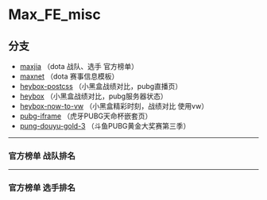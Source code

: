 # Max_FE_misc

## 分支

* [maxjia](https://github.com/HHHJiro/MAX_FE_misc/tree/maxjia) （dota 战队、选手 官方榜单）
* [maxnet](https://github.com/HHHJiro/MAX_FE_misc/tree/maxnet) （dota 赛事信息模板）
* [heybox-postcss](https://github.com/HHHJiro/MAX_FE_misc/tree/heybox-postcss) （小黑盒战绩对比，pubg直播页）
* [heybox](https://github.com/HHHJiro/MAX_FE_misc/tree/heybox) （小黑盒战绩对比，pubg服务器状态）
* [heybox-now-to-vw](https://github.com/HHHJiro/MAX_FE_misc/tree/heybox-now-to-vw) （小黑盒精彩时刻，战绩对比 使用vw）
* [pubg-iframe](https://github.com/HHHJiro/MAX_FE_misc/tree/pung-iframe) （虎牙PUBG天命杯嵌套页）
* [pung-douyu-gold-3](https://github.com/HHHJiro/MAX_FE_misc/tree/pung-douyu-gold-3) （斗鱼PUBG黄金大奖赛第三季）
----

### 官方榜单 战队排名
----

### 官方榜单 选手排名